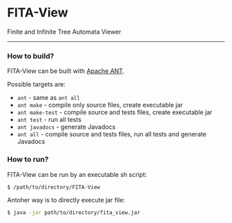 # FITA-View
Finite and Infinite Tree Automata Viewer

----

### **How to build?**
FITA-View can be built with [Apache ANT](http://ant.apache.org/).

Possible targets are:
 * `ant` - same as `ant all`
 * `ant make` - compile only source files, create executable jar
 * `ant make-test` - compile source and tests files, create executable jar
 * `ant test` - run all tests
 * `ant javadocs` - generate Javadocs
 * `ant all` - compile source and tests files, run all tests and generate Javadocs

### **How to run?**
FITA-View can be run by an executable sh script:
```sh
$ /path/to/directory/FITA-View
```

Antoher way is to directly execute jar file:
```sh
$ java -jar path/to/directory/fita_view.jar
```

